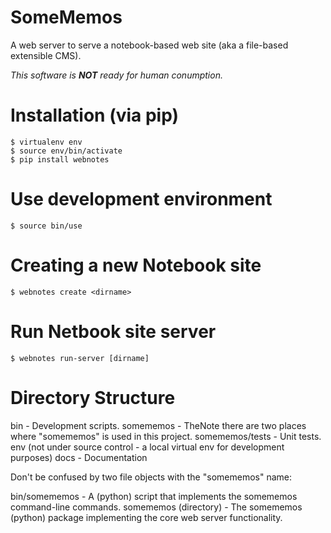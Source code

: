 # SomeMemos

A web server to serve a notebook-based web site (aka a file-based extensible CMS).

*This software is **NOT** ready for human conumption.*

# Installation (via pip)

    $ virtualenv env
    $ source env/bin/activate
    $ pip install webnotes

# Use development environment

    $ source bin/use

# Creating a new Notebook site

    $ webnotes create <dirname>

# Run Netbook site server

    $ webnotes run-server [dirname]

# Directory Structure

   bin - Development scripts.
   somememos - TheNote there are two places where "somememos" is used in this project.
   somememos/tests - Unit tests.
   env (not under source control - a local virtual env for development purposes)
   docs - Documentation

Don't be confused by two file objects with the "somememos" name:

   bin/somememos - A (python) script that implements the somememos command-line commands.
   somememos (directory) - The somememos (python) package implementing the core web server functionality.
